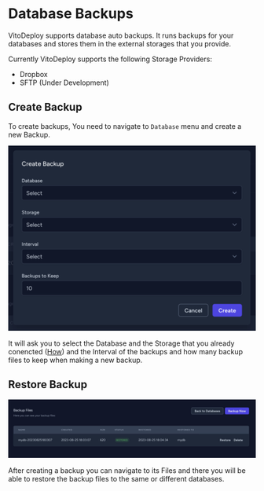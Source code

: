 # Database Backups

VitoDeploy supports database auto backups. It runs backups for your databases and stores them in the external storages that you provide.

Currently VitoDeploy supports the following Storage Providers:

- Dropbox
- SFTP (Under Development)

## Create Backup

To create backups, You need to navigate to `Database` menu and create a new Backup.

![Create Backup](/servers/create-backup.png)

It will ask you to select the Database and the Storage that you already conencted ([How](/settings/storage-providers)) and the Interval of the backups and how many backup files to keep when making a new backup.

## Restore Backup

![Restore Backup](/servers/backup-files.jpg)

After creating a backup you can navigate to its Files and there you will be able to restore the backup files to the same or different databases.